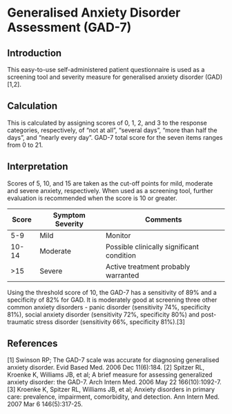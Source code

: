 # Generalised Anxiety Disorder Assessment (GAD-7)

## Introduction

This easy-to-use self-administered patient questionnaire is used as a screening tool and severity measure for generalised anxiety disorder (GAD) [1,2].

## Calculation

This is calculated by assigning scores of 0, 1, 2, and 3 to the response categories, respectively, of “not at all”, “several days”, “more than half the days”, and “nearly every day”. GAD-7 total score for the seven items ranges from 0 to 21.

## Interpretation

Scores of 5, 10, and 15 are taken as the cut-off points for mild, moderate and severe anxiety, respectively. When used as a screening tool, further evaluation is recommended when the score is 10 or greater.

| Score | Symptom Severity | Comments                                  |
|-------|------------------|-------------------------------------------|
| 5-9   | Mild             | Monitor                                   |
| 10-14 | Moderate         | Possible clinically significant condition |
| >15   | Severe           | Active treatment probably warranted       |

Using the threshold score of 10, the GAD-7 has a sensitivity of 89% and a specificity of 82% for GAD. It is moderately good at screening three other common anxiety disorders - panic disorder (sensitivity 74%, specificity 81%), social anxiety disorder (sensitivity 72%, specificity 80%) and post-traumatic stress disorder (sensitivity 66%, specificity 81%).[3]

## References

[1] Swinson RP; The GAD-7 scale was accurate for diagnosing generalised anxiety disorder. Evid Based Med. 2006 Dec 11(6):184.
[2] Spitzer RL, Kroenke K, Williams JB, et al; A brief measure for assessing generalized anxiety disorder: the GAD-7. Arch Intern Med. 2006 May 22 166(10):1092-7.
[3] Kroenke K, Spitzer RL, Williams JB, et al; Anxiety disorders in primary care: prevalence, impairment, comorbidity, and detection. Ann Intern Med. 2007 Mar 6 146(5):317-25.